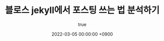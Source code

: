 ---
title: 블로스 jekyll에서 포스팅 쓰는 법 분석하기 
author:
  name: Changhee Park
  link: https://github.com/Appletrick
date: 2022-03-05 00:00:00 +0900
categories: [Blogging]
description: 블로그 포스팅 방법 분석
tags: [블로그, 글쓰기]
---
